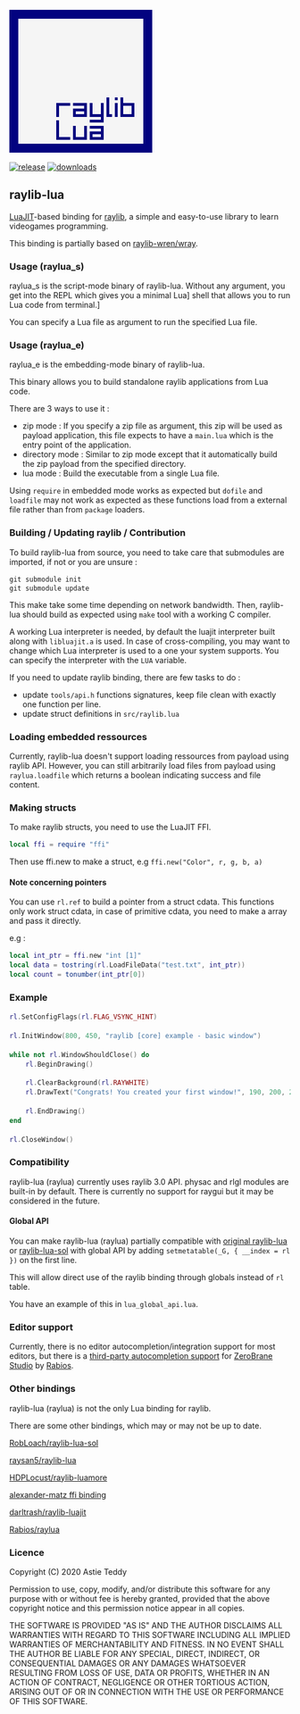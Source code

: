 ![raylib-lua logo](assets/logo.png)

[![release](https://img.shields.io/github/v/release/TSnake41/raylib-lua?style=flat-square)](https://github.com/TSnake41/raylib-lua/releases/latest)
[![downloads](https://img.shields.io/github/downloads/tsnake41/raylib-lua/total?style=flat-square)](https://github.com/TSnake41/raylib-lua/releases)

## raylib-lua

[LuaJIT](https://luajit.org/)-based binding for [raylib](https://www.raylib.com/), a simple and easy-to-use
library to learn videogames programming.

This binding is partially based on [raylib-wren/wray](https://github.com/TSnake41/raylib-wren).

### Usage (raylua_s)

raylua_s is the script-mode binary of raylib-lua.
Without any argument, you get into the REPL which gives you a minimal Lua]
shell that allows you to run Lua code from terminal.]

You can specify a Lua file as argument to run the specified Lua file.

### Usage (raylua_e)

raylua_e is the embedding-mode binary of raylib-lua.

This binary allows you to build standalone raylib applications from Lua code.

There are 3 ways to use it :
 - zip mode :
     If you specify a zip file as argument, this zip will be used as payload
     application, this file expects to have a `main.lua` which is the entry point
     of the application.
 - directory mode :
     Similar to zip mode except that it automatically build the zip payload from
     the specified directory.
 - lua mode :
     Build the executable from a single Lua file.

Using `require` in embedded mode works as expected but `dofile` and `loadfile`
may not work as expected as these functions load from a external file rather
than from `package` loaders.

### Building / Updating raylib / Contribution

To build raylib-lua from source, you need to take care that submodules are
imported, if not or you are unsure :

```shell
git submodule init
git submodule update
```

This make take some time depending on network bandwidth.
Then, raylib-lua should build as expected using `make` tool with a working C compiler.

A working Lua interpreter is needed, by default the luajit interpreter built
along with `libluajit.a` is used. In case of cross-compiling, you may want to
change which Lua interpreter is used to a one your system supports.
You can specify the interpreter with the `LUA` variable.

If you need to update raylib binding, there are few tasks to do :
 - update `tools/api.h` functions signatures, keep file clean with exactly one function per line.
 - update struct definitions in `src/raylib.lua`

### Loading embedded ressources

Currently, raylib-lua doesn't support loading ressources from payload using
raylib API. However, you can still arbitrarily load files from payload using
`raylua.loadfile` which returns a boolean indicating success and file content.

### Making structs

To make raylib structs, you need to use the LuaJIT FFI.
```lua
local ffi = require "ffi"
```

Then use ffi.new to make a struct, e.g `ffi.new("Color", r, g, b, a)`

#### Note concerning pointers

You can use `rl.ref` to build a pointer from a struct cdata.
This functions only work struct cdata, in case of primitive cdata, you
need to make a array and pass it directly.

e.g :
```lua
local int_ptr = ffi.new "int [1]"
local data = tostring(rl.LoadFileData("test.txt", int_ptr))
local count = tonumber(int_ptr[0])
```

### Example

```lua
rl.SetConfigFlags(rl.FLAG_VSYNC_HINT)

rl.InitWindow(800, 450, "raylib [core] example - basic window")

while not rl.WindowShouldClose() do
	rl.BeginDrawing()

	rl.ClearBackground(rl.RAYWHITE)
	rl.DrawText("Congrats! You created your first window!", 190, 200, 20, rl.LIGHTGRAY)

	rl.EndDrawing()
end

rl.CloseWindow()
```

### Compatibility

raylib-lua (raylua) currently uses raylib 3.0 API.
physac and rlgl modules are built-in by default.
There is currently no support for raygui but it may be considered in the future.

#### Global API

You can make raylib-lua (raylua) partially compatible with
[original raylib-lua](https://github.com/raysan5/raylib-lua) or
[raylib-lua-sol](https://github.com/RobLoach/raylib-lua-sol) with global API by
adding `setmetatable(_G, { __index = rl })` on the first line.

This will allow direct use of the raylib binding through globals instead of `rl` table.

You have an example of this in `lua_global_api.lua`.

### Editor support

Currently, there is no editor autocompletion/integration support for most editors, but there is a
[third-party autocompletion support](https://github.com/Rabios/raylua/tree/master/zerobrane)
for [ZeroBrane Studio](https://studio.zerobrane.com/) by [Rabios](https://github.com/Rabios).

### Other bindings

raylib-lua (raylua) is not the only Lua binding for raylib.

There are some other bindings, which may or may not be up to date.

[RobLoach/raylib-lua-sol](https://github.com/RobLoach/raylib-lua-sol)

[raysan5/raylib-lua](https://github.com/raysan5/raylib-lua/)

[HDPLocust/raylib-luamore](https://github.com/HDPLocust/raylib-luamore)

[alexander-matz ffi binding](https://gist.github.com/alexander-matz/f8ee4eb9fdf676203d70c1e5e329a6ec)

[darltrash/raylib-luajit](https://github.com/darltrash/raylib-luajit)

[Rabios/raylua](https://github.com/Rabios/raylua)

### Licence

Copyright (C) 2020 Astie Teddy

Permission to use, copy, modify, and/or distribute this software for any
purpose with or without fee is hereby granted, provided that the above
copyright notice and this permission notice appear in all copies.

THE SOFTWARE IS PROVIDED "AS IS" AND THE AUTHOR DISCLAIMS ALL WARRANTIES
WITH REGARD TO THIS SOFTWARE INCLUDING ALL IMPLIED WARRANTIES OF
MERCHANTABILITY AND FITNESS. IN NO EVENT SHALL THE AUTHOR BE LIABLE FOR
ANY SPECIAL, DIRECT, INDIRECT, OR CONSEQUENTIAL DAMAGES OR ANY DAMAGES
WHATSOEVER RESULTING FROM LOSS OF USE, DATA OR PROFITS, WHETHER IN AN ACTION
OF CONTRACT, NEGLIGENCE OR OTHER TORTIOUS ACTION, ARISING OUT OF OR IN
CONNECTION WITH THE USE OR PERFORMANCE OF THIS SOFTWARE.
